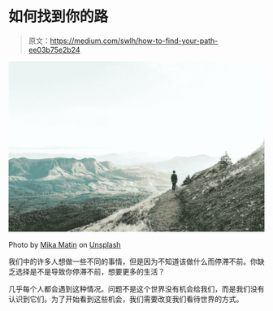 # 如何找到你的路

> 原文：<https://medium.com/swlh/how-to-find-your-path-ee03b75e2b24>

![](img/89678d2e004a71ded974d75437028f03.png)

Photo by [Mika Matin](https://unsplash.com/photos/PEQF05GeIAI?utm_source=unsplash&utm_medium=referral&utm_content=creditCopyText) on [Unsplash](https://unsplash.com/collections/1609599/maps?utm_source=unsplash&utm_medium=referral&utm_content=creditCopyText)

我们中的许多人想做一些不同的事情，但是因为不知道该做什么而停滞不前。你缺乏选择是不是导致你停滞不前，想要更多的生活？

几乎每个人都会遇到这种情况。问题不是这个世界没有机会给我们，而是我们没有认识到它们。为了开始看到这些机会，我们需要改变我们看待世界的方式。